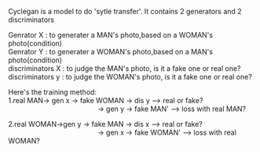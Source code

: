 
Cyclegan is a  model to do 'sytle transfer'.
It contains 2 generators and 2 discriminators

Genrator X : to generater a MAN's photo,based on a WOMAN's photo(condition)<br/>
Genrator Y : to generater a WOMAN's photo,based on a MAN's photo(condition)<br/>
discriminators X : to judge the MAN's photo, is it a fake one or real one?<br/>
discriminators y : to judge the WOMAN's photo, is it a fake one or real one?<br/>

Here's the training method:<br/>
1.real MAN-> gen x -> fake WOMAN -> dis y --> real or fake?<br/>
&ensp;&ensp;&ensp;&ensp;&ensp;&ensp;&ensp;&ensp;&ensp;&ensp;&ensp;&ensp;&ensp;&ensp;&ensp;&ensp;&ensp;&ensp;&ensp;&ensp;&ensp;&ensp;&ensp;&ensp;&ensp;&ensp;-> gen y -> fake MAN' --> loss with real MAN?<br/>

2.real WOMAN->gen y -> fake MAN -> dis x --> real or fake?<br/>
&ensp;&ensp;&ensp;&ensp;&ensp;&ensp;&ensp;&ensp;&ensp;&ensp;&ensp;&ensp;&ensp;&ensp;&ensp;&ensp;&ensp;&ensp;&ensp;&ensp;&ensp;&ensp;&ensp;&ensp;&ensp;&ensp;-> gen x -> fake WOMAN' --> loss with real WOMAN?<br/>
                                
                                
